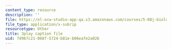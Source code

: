 ```yaml
---
content_type: resource
description: ''
file: https://ol-ocw-studio-app-qa.s3.amazonaws.com/courses/5-08j-biological-chemistry-ii-spring-2016/7d967c21068f5724b81eb06eafe2a026_0dJS3YUxeXI.vtt
file_type: application/x-subrip
resourcetype: Other
title: 3play caption file
uid: 7d967c21-068f-5724-b81e-b06eafe2a026
---
```

